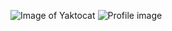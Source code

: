 ![Image of Yaktocat](https://octodex.github.com/images/yaktocat.png)
![Profile image](https://avatars.githubusercontent.com/u/107097908?v=4)
